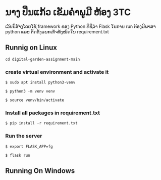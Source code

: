 # ນາງ ປິ່ນແກ້ວ ເຂັມຄຳພູມີ ຫ້ອງ 3TC

ເວັບນີ້ສ້າງໂດຍໃຊ້ framework ຂອງ Python ທີ່ຊື່ວ່າ Flask ໃນການ run ຕ້ອງມີພາສາ python ແລະ ຕິດຕັ້ງແພກເກັຈທັງໝົດໃນ requirement.txt

## Runnig on Linux

```
cd digital-garden-assignment-main
```
### create virtual environment and activate it

```
$ sudo apt install python3-venv
```
```
$ python3 -m venv venv
```
```
$ source venv/bin/activate
```

### Install all packages in requirement.txt
```
$ pip install -r requirement.txt
```

### Run the server
```
$ export FLASK_APP=fg
```
```
$ flask run
```


## Running On Windows
